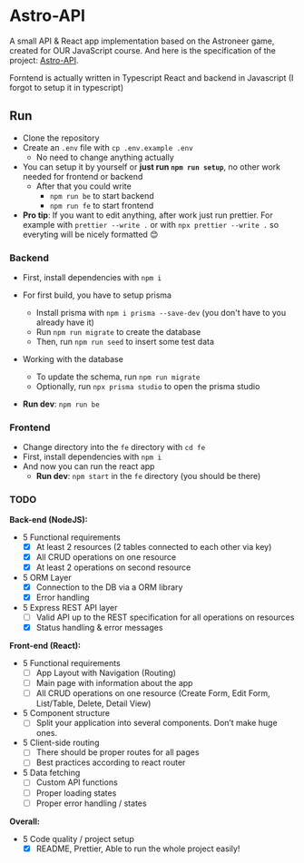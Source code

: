 # Astro-API

A small API &amp; React app implementation based on the Astroneer game, created for OUR JavaScript course.
And here is the specification of the project: [Astro-API](https://docs.google.com/document/d/1mbYYzY0j7Xq8KX8a2ei2_Ta1AQUWpfcpD0tORZt8AD4).

Forntend is actually written in Typescript React and backend in Javascript (I forgot to setup it in typescript)

## Run

- Clone the repository
- Create an `.env` file with `cp .env.example .env`
  - No need to change anything actually
- You can setup it by yourself or **just run `npm run setup`**, no other work needed for frontend or backend
  - After that you could write
    - `npm run be` to start backend
    - `npm run fe` to start frontend
- **Pro tip**: If you want to edit anything, after work just run prettier. For example with `prettier --write .` or with `npx prettier --write .` so everyting will be nicely formatted 😊

### Backend

- First, install dependencies with `npm i`

- For first build, you have to setup prisma
  - Install prisma with `npm i prisma --save-dev` (you don't have to you already have it)
  - Run `npm run migrate` to create the database
  - Then, run `npm run seed` to insert some test data
- Working with the database
  - To update the schema, run `npm run migrate`
  - Optionally, run `npx prisma studio` to open the prisma studio
- **Run dev**: `npm run be`

### Frontend

- Change directory into the `fe` directory with `cd fe`
- First, install dependencies with `npm i`
- And now you can run the react app
  - **Run dev**: `npm start` in the `fe` directory (you should be there)

### TODO

**Back-end (NodeJS):**

- 5 Functional requirements
  - [x] At least 2 resources (2 tables connected to each other via key)
  - [x] All CRUD operations on one resource
  - [x] At least 2 operations on second resource
- 5 ORM Layer
  - [x] Connection to the DB via a ORM library
  - [x] Error handling
- 5 Express REST API layer
  - [ ] Valid API up to the REST specification for all operations on resources
  - [x] Status handling & error messages

**Front-end (React):**

- 5 Functional requirements
  - [ ] App Layout with Navigation (Routing)
  - [ ] Main page with information about the app
  - [ ] All CRUD operations on one resource (Create Form, Edit Form, List/Table, Delete, Detail View)
- 5 Component structure
  - [ ] Split your application into several components. Don’t make huge ones.
- 5 Client-side routing
  - [ ] There should be proper routes for all pages
  - [ ] Best practices according to react router
- 5 Data fetching
  - [ ] Custom API functions
  - [ ] Proper loading states
  - [ ] Proper error handling / states

**Overall:**

- 5 Code quality / project setup
  - [x] README, Prettier, Able to run the whole project easily!
